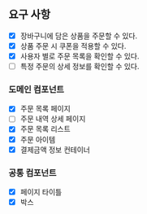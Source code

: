 ## 요구 사항

- [x] 장바구니에 담은 상품을 주문할 수 있다.
- [x] 상품 주문 시 쿠폰을 적용할 수 있다.
- [x] 사용자 별로 주문 목록을 확인할 수 있다.
- [ ] 특정 주문의 상세 정보를 확인할 수 있다.

### 도메인 컴포넌트

- [x] 주문 목록 페이지
- [ ] 주문 내역 상세 페이지
- [x] 주문 목록 리스트
- [x] 주문 아이템
- [x] 결제금액 정보 컨테이너

### 공통 컴포넌트

- [x] 페이지 타이틀
- [x] 박스
